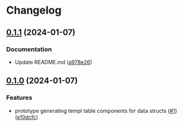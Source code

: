# Changelog

## [0.1.1](https://github.com/bnprtr/tabl/compare/v0.1.0...v0.1.1) (2024-01-07)


### Documentation

* Update README.md ([a978e26](https://github.com/bnprtr/tabl/commit/a978e264d75db1889fb09abc196e1e0db1002337))

## [0.1.0](https://github.com/bnprtr/tabl/compare/v0.0.0...v0.1.0) (2024-01-07)


### Features

* prototype generating templ table components for data structs ([#1](https://github.com/bnprtr/tabl/issues/1)) ([e10dcfc](https://github.com/bnprtr/tabl/commit/e10dcfcbd3157045ae77ac37939d9ed3b2bc313d))
